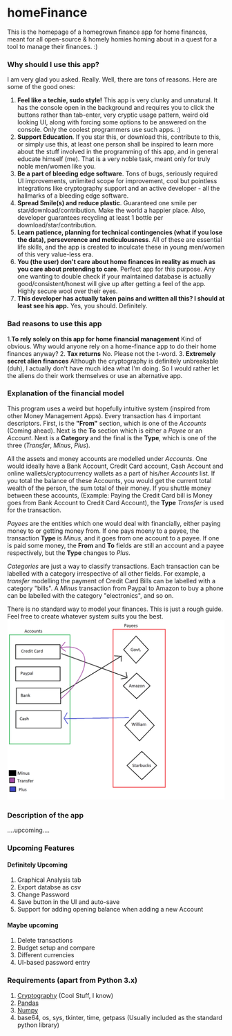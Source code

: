 # homeFinance

This is the homepage of a homegrown finance app for home finances, meant for all open-source & homely homies homing about in a quest for a tool to manage their finances. :)

### Why should I use this app?
I am very glad you asked. Really. Well, there are tons of reasons. Here are some of the good ones:

1. **Feel like a techie, sudo style!** This app is very clunky and unnatural. It has the console open in the background and requires you to click the buttons rather than tab-enter, very cryptic usage pattern, weird old looking UI, along with forcing some options to be answered on the console. Only the coolest programmers use such apps. :)
2. **Support Education**. If you star this, or download this, contribute to this, or simply use this, at least one person shall be inspired to learn more about the stuff involved in the programming of this app, and in general educate himself (me). That is a very noble task, meant only for truly noble men/women like you. 
3. **Be a part of bleeding edge software**. Tons of bugs, seriously required UI improvements, unlimited scope for improvement, cool but pointless integrations like cryptography support and an active developer - all the hallmarks of a bleeding edge software.
4. **Spread Smile(s) and reduce plastic**. Guaranteed one smile per star/download/contribution. Make the world a happier place. Also, developer guarantees recycling at least 1 bottle per download/star/contribution.
5. **Learn patience, planning for technical contingencies (what if you lose the data), perseverence and meticulousness**. All of these are essential life skills, and the app is created to inculcate these in young men/women of this very value-less era.
6. **You (the user) don't care about home finances in reality as much as you care about pretending to care**. Perfect app for this purpose. Any one wanting to double check if your maintained database is actually good/consistent/honest will give up after getting a feel of the app. Highly secure wool over their eyes.
7. **This developer has actually taken pains and written all this? I should at least see his app.** Yes, you should. Definitely.

### Bad reasons to use this app
1.**To rely solely on this app for home financial management** Kind of obvious. Why would anyone rely on a home-finance app to do their home finances anyway?
2. **Tax returns** No. Please not the t-word.
3. **Extremely secret alien finances** Although the cryptography is definitely unbreakable (duh), I actually don't have much idea what I'm doing. So I would rather let the aliens do their work themselves or use an alternative app.

### Explanation of the financial model
This program uses a weird but hopefully intuitive system (inspired from other Money Management Apps). Every transaction has 4 important descriptors. First, is the **"From"** section, which is one of the *Accounts* (Coming ahead). Next is the **To** section which is either a *Payee* or an *Account*. Next is a **Category** and the final is the **Type**, which is one of the three (*Transfer*, *Minus*, *Plus*).

All the assets and money accounts are modelled under *Accounts*. One would ideally have a Bank Account, Credit Card account, Cash Account and online wallets/cryptocurrency wallets as a part of his/her *Accounts* list. If you total the balance of these Accounts, you would get the current total wealth of the person, the sum total of their money. If you shuttle money between these accounts, (Example: Paying the Credit Card bill is Money goes from Bank Account to Credit Card Account), the **Type** *Transfer* is used for the transaction.

*Payees* are the entities which one would deal with financially, either paying money to or getting money from. If one pays moeny to a payee, the transaction **Type** is *Minus*, and it goes from one account to a payee. If one is paid some money, the **From** and **To** fields are still an account and a payee respectively, but the **Type** changes to *Plus*.

*Categories* are just a way to classify transactions. Each transaction can be labelled with a category irrespective of all other fields. For example, a *transfer* modelling the payment of Credit Card Bills can be labelled with a category "bills". A *Minus* transaction from Paypal to Amazon to buy a phone can be labelled with the category "electronics", and so on.

There is no standard way to model your finances. This is just a rough guide. Feel free to create whatever system suits you the best.
![The model used in the app](demo.png)

### Description of the app
....upcoming....


### Upcoming Features
#### Definitely Upcoming
1. Graphical Analysis tab
2. Export databse as csv
3. Change Password
4. Save button in the UI and auto-save
5. Support for adding opening balance when adding a new Account
#### Maybe upcoming
1. Delete transactions
2. Budget setup and compare
3. Different currencies
4. UI-based password entry

### Requirements (apart from Python 3.x)
1. [Cryptography](https://pypi.org/project/cryptography/) (Cool Stuff, I know)
2. [Pandas](https://pypi.org/project/pandas/)
3. [Numpy](https://pypi.org/project/numpy/)
4. base64, os, sys, tkinter, time, getpass (Usually included as the standard python library)
